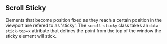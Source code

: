## Scroll Sticky
Elements that become position fixed as they reach a certain position in the viewport are refered to as 'sticky'. The `scroll-sticky` class takes an `data-stick-top=x` attribute that defines the point from the top of the window the sticky element will stick.